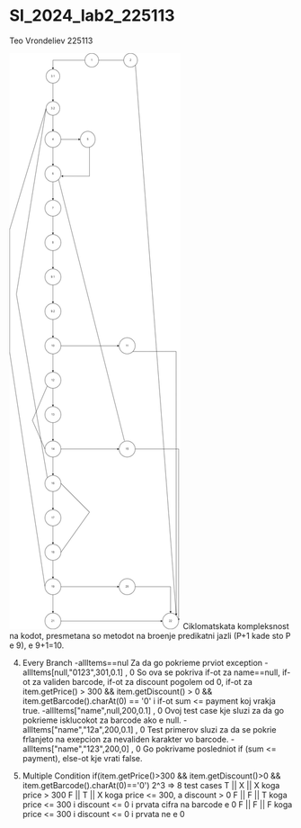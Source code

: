# SI_2024_lab2_225113
Teo Vrondeliev 225113

![finalv2](https://github.com/teovrondeliev03/SI_2024_lab2_225113/blob/master/SI_lab2.jpg)
Ciklomatskata kompleksnost na kodot, presmetana so metodot na broenje predikatni jazli (P+1 kade sto P e 9), e 9+1=10.

4. Every Branch -allItems==nul Za da go pokrieme prviot exception -allItems[null,"0123",301,0.1] , 0 So ova se pokriva if-ot za name==null, if-ot za validen barcode, if-ot za discount pogolem od 0, if-ot za item.getPrice() > 300 && item.getDiscount() > 0 && item.getBarcode().charAt(0) == '0' i if-ot sum <= payment koj vrakja true. -allItems["name",null,200,0.1] , 0 Ovoj test case kje sluzi za da go pokrieme isklucokot za barcode ako e null. -allItems["name","12a",200,0.1] , 0 Test primerov sluzi za da se pokrie frlanjeto na exepcion za nevaliden karakter vo barcode. -allItems["name","123",200,0] , 0 Go pokrivame posledniot if (sum <= payment), else-ot kje vrati false.

5. Multiple Condition if(item.getPrice()>300 && item.getDiscount()>0 && item.getBarcode().charAt(0)=='0') 2^3 => 8 test cases T || X || X koga price > 300 F || T || X koga price <= 300, a discount > 0 F || F || T koga price <= 300 i discount <= 0 i prvata cifra na barcode e 0 F || F || F koga price <= 300 i discount <= 0 i prvata ne e 0
